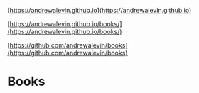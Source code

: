 [https://andrewalevin.github.io](https://andrewalevin.github.io)

[https://andrewalevin.github.io/books/](https://andrewalevin.github.io/books/)

[https://github.com/andrewalevin/books](https://github.com/andrewalevin/books)


# Books



